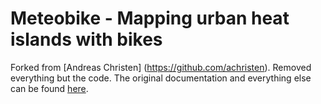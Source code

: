 # Meteobike - Mapping urban heat islands with bikes

Forked from [Andreas Christen] (https://github.com/achristen). Removed everything but the code.
The original documentation and everything else can be found [here](https://github.com/achristen/Meteobike).

